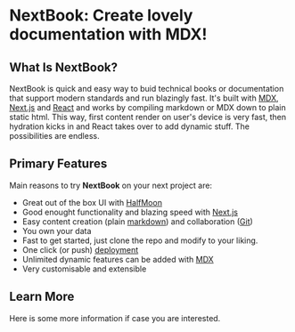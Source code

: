 # NextBook: Create lovely documentation with MDX!

## What Is NextBook?

NextBook is quick and easy way to buid technical books or documentation that support modern standards and run blazingly fast. It's built with [MDX](https://mdxjs.com/), [Next.js](https://nextjs.org/) and [React](https://reactjs.org/) and works by compiling markdown or MDX down to plain static html. This way, first content render on user's device is very fast, then hydration kicks in and React takes over to add dynamic stuff. The possibilities are endless.

## Primary Features

Main reasons to try **NextBook** on your next project are:

- Great out of the box UI with [HalfMoon](https://www.gethalfmoon.com/)
- Good enought functionality and blazing speed with [Next.js](https://nextjs.org/)
- Easy content creation (plain [markdown](https://www.markdownguide.org/)) and collaboration ([Git](https://github.com/))
- You own your data
- Fast to get started, just clone the repo and modify to your liking.
- One click (or push) [deployment](https://vercel.com/new)
- Unlimited dynamic features can be added with [MDX](https://mdxjs.com/)
- Very customisable and extensible

## Learn More

Here is some more information if case you are interested.
